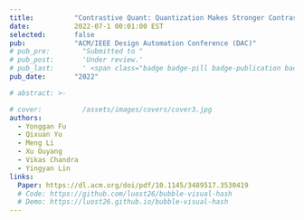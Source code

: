 ```yaml
---
title:          "Contrastive Quant: Quantization Makes Stronger Contrastive Learning"
date:           2022-07-1 00:01:00 EST
selected:       false
pub:            "ACM/IEEE Design Automation Conference (DAC)"
# pub_pre:        "Submitted to "
# pub_post:       'Under review.'
# pub_last:       ' <span class="badge badge-pill badge-publication badge-success">Spotlight</span>'
pub_date:       "2022"

# abstract: >-

# cover:          /assets/images/covers/cover3.jpg
authors:
  - Yonggan Fu 
  - Qixuan Yu
  - Meng Li
  - Xu Ouyang
  - Vikas Chandra
  - Yingyan Lin
links:
  Paper: https://dl.acm.org/doi/pdf/10.1145/3489517.3530419
  # Code: https://github.com/luost26/bubble-visual-hash
  # Demo: https://luost26.github.io/bubble-visual-hash
---
```

